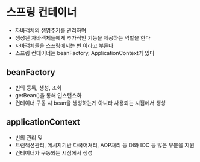 # 스프링 컨테이너
- 자바객체의 생명주기를 관리하며
- 생성된 자바객체들에게 추가적인 기능을 제공하는 역할을 한다
- 자바객체들을 스프링에서는 빈 이라고 부른다
- 스프링 컨테이너는 beanFactory, ApplicationContext가 있다
## beanFactory
- 빈의 등록, 생성, 조회
- getBean()을 통해 인스턴스화
- 컨테이너 구동 시 bean을 생성하는게 아니라 사용되는 시점에서 생성
## applicationContext
- 빈의 관리 및
- 트랜잭션관리, 메시지기반 다국어처리, AOP처리 등 DI와 IOC 등 많은 부분을 지원
- 컨테이너가 구동되는 시점에서 생성